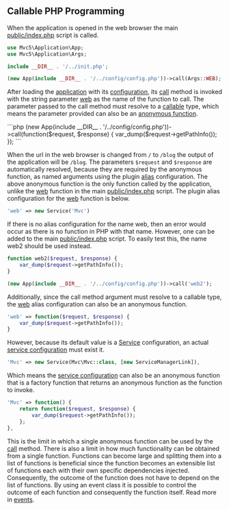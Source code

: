 ## Callable PHP Programming
<p>When the application is opened in the web browser the main <a href="https://github.com/mvc5/application/blob/master/public/index.php">public/index.php</a> script is called.</p>

```php
use Mvc5\Application\App;
use Mvc5\Application\Args;

include __DIR__ . '/../init.php';

(new App(include __DIR__ . '/../config/config.php'))->call(Args::WEB);

```

<p>After loading the <a href="https://github.com/mvc5/framework/blob/master/src/Application/App.php">application</a> with its <a href="https://github.com/mvc5/application/blob/master/config/config.php">configuration</a>, its <a href="https://github.com/mvc5/framework/blob/master/src/Service/Resolver/Resolver.php#L63">call</a> method is invoked with the string parameter <a href="https://github.com/mvc5/framework/blob/master/config/alias.php#L19">web</a> as the name of the function to call. The parameter passed to the call method must resolve to a <a href="http://php.net/manual/en/language.types.callable.php">callable</a> type, which means the parameter provided can also be an <a href="http://php.net/manual/en/functions.anonymous.php">anonymous function</a>.</p>
```php
(new App(include __DIR__ . '/../config/config.php'))->call(function($request, $response) {
    var_dump($request->getPathInfo());
});
```
<p>When the url in the web browser is changed from <code>/</code> to <code>/blog</code> the output of the application will be <code>/blog</code>. The parameters <code>$request</code> and <code>$response</code> are automatically resolved, because they are required by the anonymous function, as named arguments using the plugin <a href="https://github.com/mvc5/framework/blob/master/config/alias.php">alias</a> configuration. The above anonymous function is the only function called by the application, unlike the <a href="https://github.com/mvc5/framework/blob/master/config/alias.php#L19">web</a> function in the main <a href="https://github.com/mvc5/application/blob/master/public/index.php">public/index.php</a> script. The plugin alias configuration for the <a href="https://github.com/mvc5/framework/blob/master/config/alias.php#L19">web</a> function is below.</p>

```php
'web' => new Service('Mvc')
```

<p>If there is no alias configuration for the name web, then an error would occur as there is no function in PHP with that name. However, one can be added to the main <a href="https://github.com/mvc5/application/blob/master/public/index.php">public/index.php</a> script. To easily test this, the name web2 should be used instead.</p>

```php
function web2($request, $response) {
    var_dump($request->getPathInfo());
}

(new App(include __DIR__ . '/../config/config.php'))->call('web2');
```

<p>Additionally, since the call method argument must resolve to a callable type, the <a href="https://github.com/mvc5/framework/blob/master/config/alias.php#L19">web</a> alias configuration can also be an anonymous function.</p>

```php
'web' => function($request, $response) {
    var_dump($request->getPathInfo());
}
```

<p>However, because its default value is a <a href="https://github.com/mvc5/framework/blob/master/src/Service/Config/Service/Service.php">Service</a> configuration, an actual <a href="https://github.com/mvc5/framework/blob/master/config/service.php#L62">service configuration</a> must exist it.</p>

```php
'Mvc' => new Service(Mvc\Mvc::class, [new ServiceManagerLink]),
```

<p>Which means the <a href="https://github.com/mvc5/framework/blob/master/config/service.php#L62">service configuration</a> can also be an anonymous function that is a factory function that returns an anonymous function as the function to invoke.</p>

```php
'Mvc' => function() {
    return function($request, $response) {
        var_dump($request->getPathInfo());
    };
},
```

<p>This is the limit in which a single anonymous function can be used by the <a href="https://github.com/mvc5/framework/blob/master/src/Service/Resolver/Resolver.php#L63">call</a> method. There is also a limit in how much functionality can be obtained from a single function. Functions can become large and splitting them into a list of functions is beneficial since the function becomes an extensible list of functions each with their own specific dependencies injected. Consequently, the outcome of the function does not have to depend on the list of functions. By using an event class it is possible to control the outcome of each function and consequently the function itself. Read more in <a href="/overview/#events">events</a>.</p> 
